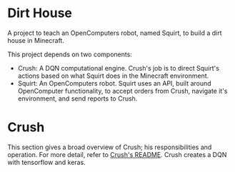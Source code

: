 # Dirt House
A project to teach an OpenComputers robot, named Squirt, to build a dirt house in Minecraft.

This project depends on two components:
- Crush: A DQN computational engine. Crush's job is to direct Squirt's actions based on what Squirt does in the Minecraft environment.
- Squirt: An OpenComputers robot. Squirt uses an API, built around OpenComputer functionality, to accept orders from Crush, navigate it's environment, and send reports to Crush.

# Crush
This section gives a broad overview of Crush; his responsibilities and operation. For more detail, refer to [Crush's README](https://www.github.com/CraigKnoblauch/dirt-house/master/Crush/README.md).
Crush creates a DQN with tensorflow and keras. 
